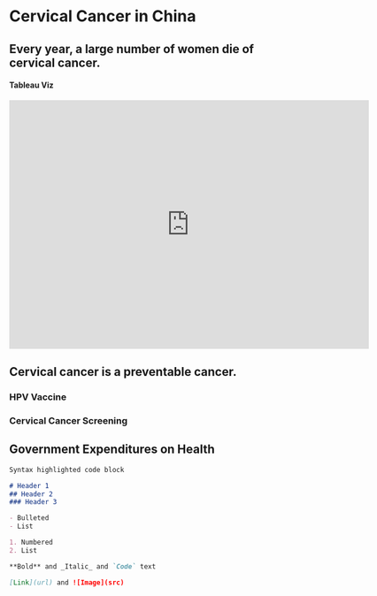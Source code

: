 # Cervical Cancer in China

## Every year, a large number of women die of cervical cancer.

#### Tableau Viz
<iframe seamless frameborder="0" src="https://public.tableau.com/views/Book1_16084692706420/CervicalCancerDeathNumber?:language=zh-Hans&:display_count=y&publish=yes" width = '650' height = '450' scrolling='yes' ></iframe>



## Cervical cancer is a preventable cancer.

### HPV Vaccine

### Cervical Cancer Screening

## Government Expenditures on Health

```markdown
Syntax highlighted code block

# Header 1
## Header 2
### Header 3

- Bulleted
- List

1. Numbered
2. List

**Bold** and _Italic_ and `Code` text

[Link](url) and ![Image](src)
```





